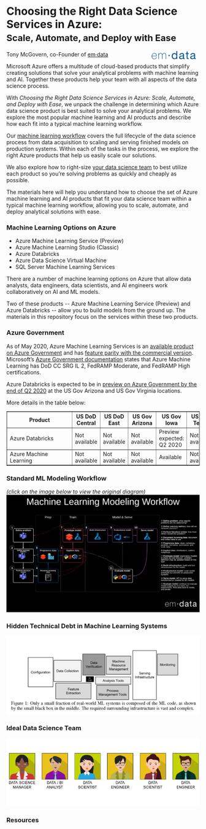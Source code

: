 # Choosing the Right Data Science Services in Azure: <small><br>Scale, Automate, and Deploy with Ease</small>

<a href="https://emdata.ai"><img src="https://raw.githubusercontent.com/emdata-design/azure-data-science/master/assets/images/logo_emdata_300_blue.png" alt="emdata logo" align="right" width="115" hspace="10" vspace="0"/></a>
Tony McGovern, co-Founder of [em·data](https://emdata.ai) 

Microsoft Azure offers a multitude of cloud-based products that simplify creating solutions that solve your analytical problems with machine learning and AI. Together these products help your team with all aspects of the data science process.

With _Choosing the Right Data Science Services in Azure: Scale, Automate, and Deploy with Ease_, we unpack the challenge in determining which Azure data science product is best suited to solve your analytical problems. We explore the most popular machine learning and AI products and describe how each fit into a typical machine learning workflow.

Our <a href="https://www.lucidchart.com/documents/embeddedchart/acf9aa5d-a85f-4786-bf56-e49a88a63bac" target="_blank">machine learning workflow</a>
covers the full lifecycle of the data science process from data acquisition to scaling and serving finished models on production systems. Within each of the tasks in the process, we explore the right Azure products that help us easily scale our solutions.

We also explore how to right-size <a href="https://raw.githubusercontent.com/emdata-design/azure-data-science/master/assets/Ideal%20Data%20Science%20Team.png" target="_blank">your data science team</a> to best utilize each product so you’re solving problems as quickly and cheaply as possible.

The materials here will help you understand how to choose the set of Azure machine learning and AI products that fit your data science team within a typical machine learning workflow, allowing you to scale, automate, and deploy analytical solutions with ease.

### Machine Learning Options on Azure

 - Azure Machine Learning Service (Preview)
 - Azure Machine Learning Studio (Classic)
 - Azure Databricks
 - Azure Data Science Virtual Machine
 - SQL Server Machine Learning Services

There are a number of machine learning options on Azure that allow data analysts, data engineers, data scientists, and AI engineers work collaboratively on AI and ML models. 

Two of these products -- Azure Machine Learning Service (Preview) and Azure Databricks -- allow you to build models from the ground up. The materials in this repository focus on the services within these two products.

### Azure Government

As of May 2020, Azure Machine Learning Services is an [available product on Azure Government](https://azure.microsoft.com/en-us/global-infrastructure/services/?products=machine-learning-service&regions=usgov-non-regional,us-dod-central,us-dod-east,usgov-arizona,usgov-iowa,usgov-texas,usgov-virginia) and has [feature parity with the commercial version](https://devblogs.microsoft.com/azuregov/azure-government-releases-40-new-services-nearing-parity-with-azure-commercial/). Microsoft’s [Azure Government documentation](https://docs.microsoft.com/en-us/azure/azure-government/compliance/azure-services-in-fedramp-auditscope#azure-public-services-by-audit-scope) states that Azure Machine Learning has DoD CC SRG IL 2, FedRAMP Moderate, and FedRAMP High certifications.

Azure Databricks is expected to be in [preview on Azure Government by the end of Q2 2020](https://azure.microsoft.com/en-us/global-infrastructure/services/?products=databricks&regions=usgov-non-regional,us-dod-central,us-dod-east,usgov-arizona,usgov-iowa,usgov-texas,usgov-virginia) at the US Gov Arizona and US Gov Virginia locations.

More details in the table below:

<table border>
<head>
<tr>
    <th style=min-width:155px>Product</th>
    <th style=min-width:50px>US DoD Central</th>
    <th style=min-width:50px>US DoD East</th>
    <th style=min-width:50px>US Gov Arizona</th>
    <th style=min-width:50px>US Gov Iowa</th>
    <th style=min-width:50px>US Gov Texas</th>
    <th style=min-width:50px>US Gov Virginia</th>
</tr>
</head>
<tbody>
<tr>
    <td style=min-width:50px>Azure Databricks </td>
    <td style=min-width:50px>Not available</td>
    <td style=min-width:50px>Not available</td>
    <td style=min-width:50px>Not available</td>
    <td style=min-width:50px>Preview expected: Q2 2020</td>
    <td style=min-width:50px>Not available</td>
    <td style=min-width:50px>Preview expected: Q2 2020</td>
</tr>
<tr>
    <td style=min-width:50px>Azure Machine Learning</td>
    <td style=min-width:50px>Not available</td>
    <td style=min-width:50px>Not available</td>
    <td style=min-width:50px>Not available</td>
    <td style=min-width:50px>Available</td>
    <td style=min-width:50px>Not available</td>
    <td style=min-width:50px>Available</td>
</tr>

</tbody>
</table>

### Standard ML Modeling Workflow

_(click on the image below to view the original diagram)_
[![Machine learning workflow](https://raw.githubusercontent.com/emdata-design/azure-data-science/master/assets/Standard%20ML%20Modeling%20Workflow.png)](https://www.lucidchart.com/documents/embeddedchart/acf9aa5d-a85f-4786-bf56-e49a88a63bac)

### Hidden Technical Debt in Machine Learning Systems



![Hidden Technical Debt in Machine Learning Systems](https://raw.githubusercontent.com/emdata-design/azure-data-science/master/assets/Hidden%20Technical%20Debt%20in%20Machine%20Learning%20Systems.png)

### Ideal Data Science Team

![Ideal Data Science Team](https://raw.githubusercontent.com/emdata-design/azure-data-science/master/assets/Ideal%20Data%20Science%20Team.png)

### Resources



